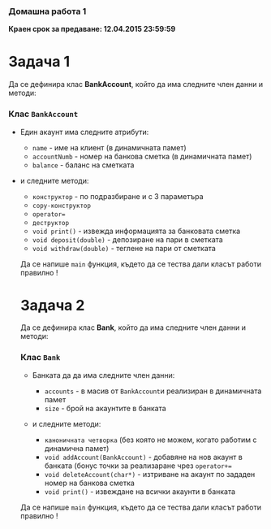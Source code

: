 ### Домашна работа 1 ###

**Краен срок за предаване: 12.04.2015 23:59:59**

# Задача 1 #

Да се дефинира клас **BankAccount**, който да има следните член данни и методи:

### Клас `BankAccount`

* Eдин акаунт има следните атрибути:
  * `name` - име на клиент (в динамичната памет)
  * `accountNumb` - номер на банкова сметка (в динамичната памет)
  * `balance` - баланс на сметката

* и следните методи:
  * `конструктор` - по подразбиране и с 3 параметъра
  * `copy-конструктор`
  * `operator=`
  * `деструктор`
  * `void print()` - извежда информацията за банковата сметка
  * `void deposit(double)` - депозиране на пари в сметката
  * `void withdraw(double)` - теглене на пари от сметката
  
  Да се напише `main` функция, където да се тества дали класът работи правилно !
  
  # Задача 2 #
  
  Да се дефинира клас **Bank**, който да има следните член данни и методи:
  
  ### Клас `Bank`
  
  * Банката да да има следните член данни:
    * `accounts` - в масив от `BankAccount`и реализиран в динамичната памет
    * `size` - брой на акаунтите в банката
    
  * и следните методи:
    * `каноничната четворка` (без която не можем, когато работим с динамична памет)
    * `void addAccount(BankAccount)` - добавяне на нов акаунт в банката (бонус точки за реализаране чрез `operator+=`
    * `void deleteAccount(char*)` - изтриване на акаунт по зададен номер на банкова сметка
    * `void print()` - извеждане на всички акаунти в банката
    
   Да се напише `main` функция, където да се тества дали класът работи правилно !
